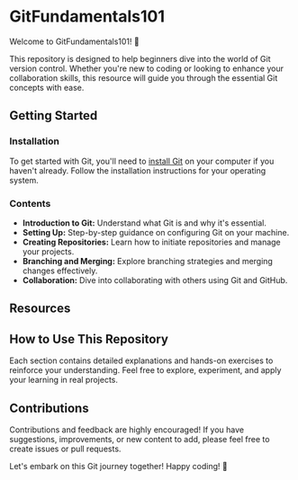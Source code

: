 # GitFundamentals101

Welcome to GitFundamentals101! 🚀

This repository is designed to help beginners dive into the world of Git version control. Whether you're new to coding or looking to enhance your collaboration skills, this resource will guide you through the essential Git concepts with ease.

## Getting Started

### Installation

To get started with Git, you'll need to [install Git](https://git-scm.com/) on your computer if you haven't already. Follow the installation instructions for your operating system.

### Contents

- **Introduction to Git:** Understand what Git is and why it's essential.
- **Setting Up:** Step-by-step guidance on configuring Git on your machine.
- **Creating Repositories:** Learn how to initiate repositories and manage your projects.
- **Branching and Merging:** Explore branching strategies and merging changes effectively.
- **Collaboration:** Dive into collaborating with others using Git and GitHub.

## Resources



## How to Use This Repository

Each section contains detailed explanations and hands-on exercises to reinforce your understanding. Feel free to explore, experiment, and apply your learning in real projects.

## Contributions

Contributions and feedback are highly encouraged! If you have suggestions, improvements, or new content to add, please feel free to create issues or pull requests.

Let's embark on this Git journey together! Happy coding! 🎉